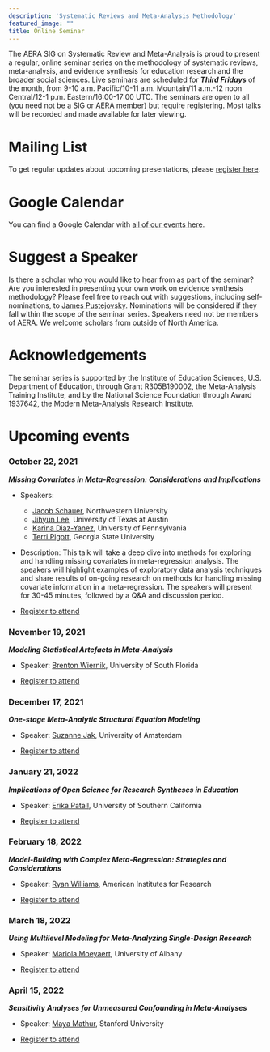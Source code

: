 ```yaml
---
description: 'Systematic Reviews and Meta-Analysis Methodology'
featured_image: ""
title: Online Seminar
---
```


The AERA SIG on Systematic Review and Meta-Analysis is proud to present a regular, online seminar series on the methodology of systematic reviews, meta-analysis, and evidence synthesis for education research and the broader social sciences. Live seminars are scheduled for __*Third Fridays*__ of the month, from 9-10 a.m. Pacific/10-11 a.m. Mountain/11 a.m.-12 noon Central/12-1 p.m. Eastern/16:00-17:00 UTC. The seminars are open to all (you need not be a SIG or AERA member) but require registering. Most talks will be recorded and made available for later viewing. 

# Mailing List

To get regular updates about upcoming presentations, please [register here](https://docs.google.com/forms/d/1TuDpxGVv-hc2I7m3lTh_mne35WZ18aplF9pztYIkyzg/).

# Google Calendar

You can find a Google Calendar with [all of our events here](https://calendar.google.com/calendar/embed?src=00ummeklt33fp6gvo3pj5itick%40group.calendar.google.com&ctz=America%2FChicago).

# Suggest a Speaker

Is there a scholar who you would like to hear from as part of the seminar? Are you interested in presenting your own work on evidence synthesis methodology? Please feel free to reach out with suggestions, including self-nominations, to [James Pustejovsky](mailto:pustejovsky@wisc.edu). Nominations will be considered if they fall within the scope of the seminar series. Speakers need not be members of AERA. We welcome scholars from outside of North America.

# Acknowledgements

The seminar series is supported by the Institute of Education Sciences, U.S. Department of Education, through Grant R305B190002, the Meta-Analysis Training Institute, and by the National Science Foundation through Award 1937642, the Modern Meta-Analysis Research Institute.

# Upcoming events

### October 22, 2021

__*Missing Covariates in Meta-Regression: Considerations and Implications*__

- Speakers: 

    - [Jacob Schauer](https://www.jmschauer.com/), Northwestern University
    - [Jihyun Lee](https://education.utexas.edu/student/jihyun_lee), University of Texas at Austin
    - [Karina Diaz-Yanez](https://www.kgdiaz.com/), University of Pennsylvania 
    - [Terri Pigott](https://www.terripigott.com/), Georgia State University

- Description: This talk will take a deep dive into methods for exploring and handling missing covariates in meta-regression analysis. The speakers will highlight examples of exploratory data analysis techniques and share results of on-going research on methods for handling missing covariate information in a meta-regression. The speakers will present for 30-45 minutes, followed by a Q&A and discussion period. 

- [Register to attend](https://docs.google.com/forms/d/1TuDpxGVv-hc2I7m3lTh_mne35WZ18aplF9pztYIkyzg/)

### November 19, 2021

__*Modeling Statistical Artefacts in Meta-Analysis*__

- Speaker: [Brenton Wiernik](https://wiernik.org/), University of South Florida

- [Register to attend](https://docs.google.com/forms/d/1TuDpxGVv-hc2I7m3lTh_mne35WZ18aplF9pztYIkyzg/)

### December 17, 2021

__*One-stage Meta-Analytic Structural Equation Modeling*__

- Speaker: [Suzanne Jak](http://www.suzannejak.nl/), University of Amsterdam

- [Register to attend](https://docs.google.com/forms/d/1TuDpxGVv-hc2I7m3lTh_mne35WZ18aplF9pztYIkyzg/)

### January 21, 2022

__*Implications of Open Science for Research Syntheses in Education*__

- Speaker: [Erika Patall](https://rossier.usc.edu/faculty/erika-patall/), University of Southern California

- [Register to attend](https://docs.google.com/forms/d/1TuDpxGVv-hc2I7m3lTh_mne35WZ18aplF9pztYIkyzg/)

### February 18, 2022

__*Model-Building with Complex Meta-Regression: Strategies and Considerations*__

- Speaker: [Ryan Williams](https://www.air.org/experts/person/ryan-williams), American Institutes for Research

- [Register to attend](https://docs.google.com/forms/d/1TuDpxGVv-hc2I7m3lTh_mne35WZ18aplF9pztYIkyzg/)

### March 18, 2022

__*Using Multilevel Modeling for Meta-Analyzing Single-Design Research*__

- Speaker: [Mariola Moeyaert](https://www.albany.edu/education/faculty/mariola-moeyaert), University of Albany

- [Register to attend](https://docs.google.com/forms/d/1TuDpxGVv-hc2I7m3lTh_mne35WZ18aplF9pztYIkyzg/)

### April 15, 2022

__*Sensitivity Analyses for Unmeasured Confounding in Meta-Analyses*__

- Speaker: [Maya Mathur](https://www.mayamathur.com/), Stanford University

- [Register to attend](https://docs.google.com/forms/d/1TuDpxGVv-hc2I7m3lTh_mne35WZ18aplF9pztYIkyzg/)
